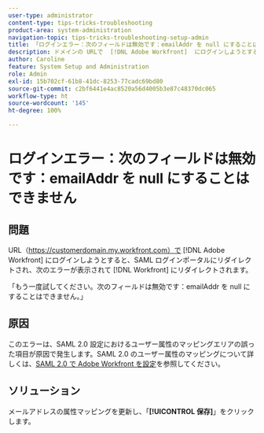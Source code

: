 ```yaml
---
user-type: administrator
content-type: tips-tricks-troubleshooting
product-area: system-administration
navigation-topic: tips-tricks-troubleshooting-setup-admin
title: 「ログインエラー：次のフィールドは無効です：emailAddr を null にすることはできません」
description: ドメインの URLで  [!DNL Adobe Workfront]  にログインしようとすると、SAML ログインポータルにリダイレクトされ、 [!DNL Workfront]  にリダイレクトされて、emailAddr フィールドを null にすることはできないというエラーが表示されます。
author: Caroline
feature: System Setup and Administration
role: Admin
exl-id: 15b702cf-61b8-41dc-8253-77cadc69bd80
source-git-commit: c2bf6441e4ac8520a56d4005b3e87c48370dc065
workflow-type: ht
source-wordcount: '145'
ht-degree: 100%

---
```


# ログインエラー：次のフィールドは無効です：emailAddr を null にすることはできません

## 問題

URL（https://customerdomain.my.workfront.com）で [!DNL Adobe Workfront] にログインしようとすると、SAML ログインポータルにリダイレクトされ、次のエラーが表示されて [!DNL Workfront] にリダイレクトされます。

「もう一度試してください。次のフィールドは無効です：emailAddr を null にすることはできません。」

## 原因

このエラーは、SAML 2.0 設定におけるユーザー属性のマッピングエリアの誤った項目が原因で発生します。SAML 2.0 のユーザー属性のマッピングについて詳しくは、[SAML 2.0 で Adobe Workfront を設定](../../administration-and-setup/add-users/single-sign-on/configure-workfront-saml-2.md)を参照してください。

## ソリューション

メールアドレスの属性マッピングを更新し、「**[!UICONTROL 保存]**」をクリックします。
